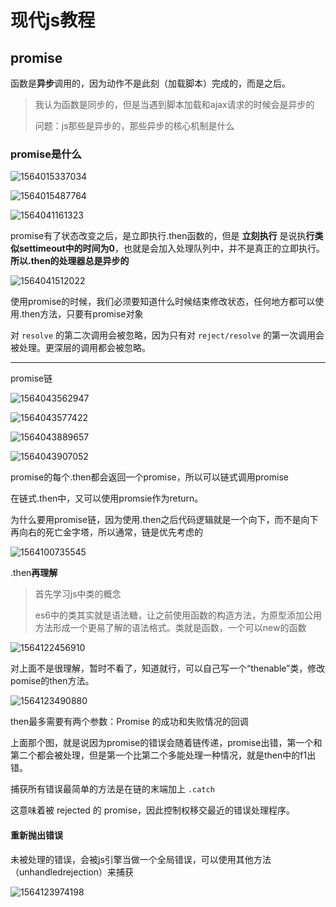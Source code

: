 # 现代js教程

## promise

函数是**异步**调用的，因为动作不是此刻（加载脚本）完成的，而是之后。

> 我认为函数是同步的，但是当遇到脚本加载和ajax请求的时候会是异步的
>
> 问题：js那些是异步的，那些异步的核心机制是什么

### promise是什么

![1564015337034](imge/1564015337034.png)

![1564015487764](imge/1564015487764.png)

![1564041161323](imge/1564041161323.png)

promise有了状态改变之后，是立即执行.then函数的，但是 **立刻执行**  是说执**行类似settimeout中的时间为0**，也就是会加入处理队列中，并不是真正的立即执行。**所以.then的处理器总是异步的**

![1564041512022](imge/1564041512022.png)

使用promise的时候，我们必须要知道什么时候结束修改状态，任何地方都可以使用.then方法，只要有promise对象

对 `resolve` 的第二次调用会被忽略，因为只有对 `reject/resolve` 的第一次调用会被处理。更深层的调用都会被忽略。

---

promise链

![1564043562947](imge/1564043562947.png)

![1564043577422](imge/1564043577422.png)

![1564043889657](imge/1564043889657.png)

![1564043907052](imge/1564043907052.png)

promise的每个.then都会返回一个promise，所以可以链式调用promise

在链式.then中，又可以使用promsie作为return。

为什么要用promise链，因为使用.then之后代码逻辑就是一个向下，而不是向下再向右的死亡金字塔，所以通常，链是优先考虑的

![1564100735545](imge/1564100735545.png)

.then**再理解**

> 首先学习js中类的概念
>
> es6中的类其实就是语法糖，让之前使用函数的构造方法，为原型添加公用方法形成一个更易了解的语法格式。类就是函数，一个可以new的函数

![1564122456910](imge/1564122456910.png)

对上面不是很理解，暂时不看了，知道就行，可以自己写一个“thenable”类，修改pomise的then方法。

![1564123490880](imge/1564123490880.png)

then最多需要有两个参数：Promise 的成功和失败情况的回调

上面那个图，就是说因为promise的错误会随着链传递，promise出错，第一个和第二个都会被处理，但是第一个比第二个多能处理一种情况，就是then中的f1出错。

捕获所有错误最简单的方法是在链的末端加上 `.catch`

这意味着被 rejected 的 promise，因此控制权移交最近的错误处理程序。

#### 重新抛出错误

未被处理的错误，会被js引擎当做一个全局错误，可以使用其他方法（unhandledrejection）来捕获

![1564123974198](imge/1564123974198.png)

